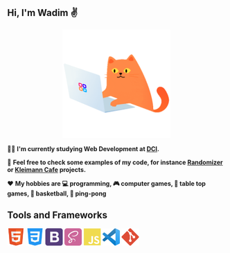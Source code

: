 ## Hi, I'm Wadim :v:

<p align="center">
  <img src="cat-programmer.gif" width="250" height="250"/>
</p>

:man_student: **I'm currently studying Web Development at [DCI](https://digitalcareerinstitute.org/).**

:briefcase: **Feel free to check some examples of my code, for instance [Randomizer](https://sempris.github.io/civ_randomizer/) or [Kleimann Cafe](https://sempris.github.io/cafe-kleimann/) projects.**

:hearts: **My hobbies are :computer: programming, :video_game: computer games, :game_die: table top games, :basketball: basketball, :ping_pong: ping-pong**

## Tools and Frameworks

<img src="html.png" width="40" height="40"/> <img src="css.png" width="40" height="40"/> <img src="bootstrap.png" width="40" height="40"/> <img src="sass.png" width="40" height="40"/> <img src="js.png" width="40" height="40"/> <img src="vscode.png" width="40" height="40"/> <img src="git.png" width="40" height="40"/>
